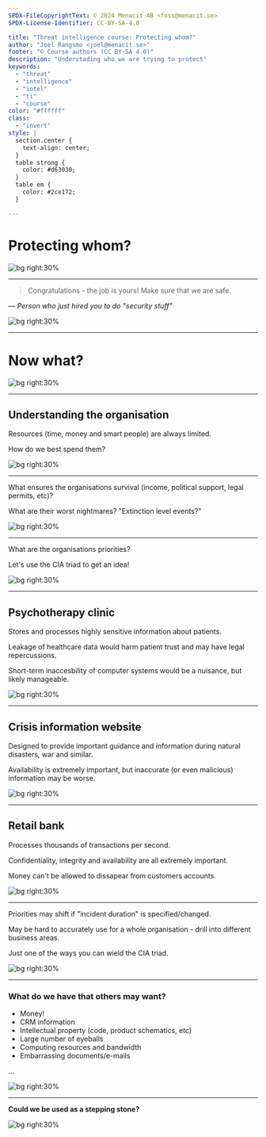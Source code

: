 ```yaml
---
SPDX-FileCopyrightText: © 2024 Menacit AB <foss@menacit.se>
SPDX-License-Identifier: CC-BY-SA-4.0

title: "Threat intelligence course: Protecting whom?"
author: "Joel Rangsmo <joel@menacit.se>"
footer: "© Course authors (CC BY-SA 4.0)"
description: "Understading who we are trying to protect"
keywords:
  - "threat"
  - "intelligence"
  - "intel"
  - "ti"
  - "course"
color: "#ffffff"
class:
  - "invert"
style: |
  section.center {
    text-align: center;
  }
  table strong {
    color: #d63030;
  }
  table em {
    color: #2ce172;
  }

---
```

<!-- _footer: "%ATTRIBUTION_PREFIX% Pyntofmyld (CC BY 2.0)" -->
# Protecting whom?

![bg right:30%](images/02-bird.jpg)

---
<!-- _footer: "%ATTRIBUTION_PREFIX% Pyntofmyld (CC BY 2.0)" -->
> Congratulations - the job is yours!
> Make sure that we are safe.

— _Person who just hired you to do "security stuff"_

![bg right:30%](images/02-bird.jpg)

---
<!-- _footer: "%ATTRIBUTION_PREFIX% Pyntofmyld (CC BY 2.0)" -->
# Now what?

![bg right:30%](images/02-bird.jpg)

---
<!-- _footer: "%ATTRIBUTION_PREFIX% Miguel Discart (CC BY-SA 2.0)" -->
## Understanding the organisation
Resources (time, money and smart people)
are always limited.  

How do we best spend them?

![bg right:30%](images/02-eye.jpg)

---
<!-- _footer: "%ATTRIBUTION_PREFIX% Miguel Discart (CC BY-SA 2.0)" -->
What ensures the organisations survival (income, political support, legal permits, etc)?

What are their worst nightmares?
"Extinction level events?"

![bg right:30%](images/02-eye.jpg)

---
<!-- _footer: "%ATTRIBUTION_PREFIX% Miguel Discart (CC BY-SA 2.0)" -->
What are the organisations priorities?  

Let's use the CIA triad to get an idea!

![bg right:30%](images/02-eye.jpg)

---
## Psychotherapy clinic
Stores and processes highly sensitive information about patients.  

Leakage of healthcare data would harm patient trust and may have legal repercussions.  

Short-term inaccesbility of computer systems would be a nuisance, but likely manageable.

![bg right:30%](images/02-cia_psychotherapy.png)

---
## Crisis information website
Designed to provide important guidance and information during natural disasters, war and similar.  

Availability is extremely important, but inaccurate (or even malicious) information may be worse.

![bg right:30%](images/02-cia_crisis_info.png)

---
## Retail bank
Processes thousands of transactions per second.  

Confidentiality, integrity and availability are all extremely important.  
  
Money can't be allowed to dissapear from customers accounts.

![bg right:30%](images/02-cia_bank.png)

---
<!-- _footer: "%ATTRIBUTION_PREFIX% Miguel Discart (CC BY-SA 2.0)" -->
Priorities may shift if "incident duration" is specified/changed.  

May be hard to accurately use for a whole organisation - drill into different business areas.  

Just one of the ways you can wield the CIA triad.

![bg right:30%](images/02-eye.jpg)

---
<!-- _footer: "%ATTRIBUTION_PREFIX% Reid Campbell (CC0 1.0)" -->
### What do we have that others may want?
- Money!
- CRM information
- Intellectual property (code, product schematics, etc)
- Large number of eyeballs
- Computing resources and bandwidth
- Embarrassing documents/e-mails

...

![bg right:30%](images/02-minerals.jpg)

---
<!-- _footer: "%ATTRIBUTION_PREFIX% Reid Campbell (CC0 1.0)" -->
**Could we be used as
a stepping stone?**

![bg right:30%](images/02-minerals.jpg)
